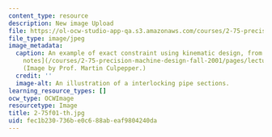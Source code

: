 ```yaml
---
content_type: resource
description: New image Upload
file: https://ol-ocw-studio-app-qa.s3.amazonaws.com/courses/2-75-precision-machine-design-fall-2001/fec1b230736be0c688abeaf9804240da_2-75f01-th.jpg
file_type: image/jpeg
image_metadata:
  caption: An example of exact constraint using kinematic design, from the 2.75 [lecture
    notes](/courses/2-75-precision-machine-design-fall-2001/pages/lecture-notes).
    (Image by Prof. Martin Culpepper.)
  credit: ''
  image-alt: An illustration of a interlocking pipe sections.
learning_resource_types: []
ocw_type: OCWImage
resourcetype: Image
title: 2-75f01-th.jpg
uid: fec1b230-736b-e0c6-88ab-eaf9804240da
---
```

